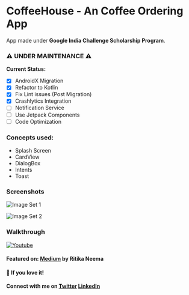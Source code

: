 # CoffeeHouse - An Coffee Ordering App
App made under **Google India Challenge Scholarship Program**.

### :warning: UNDER MAINTENANCE :warning: 
**Current Status:**
- [X] AndroidX Migration
- [X] Refactor to Kotlin
- [X] Fix Lint issues (Post Migration)
- [X] Crashlytics Integration
- [ ] Notification Service
- [ ] Use Jetpack Components
- [ ] Code Optimization

### Concepts used:

* Splash Screen
* CardView
* DialogBox
* Intents
* Toast

### Screenshots

![Image Set 1](https://3.bp.blogspot.com/-8mRJUpCGddI/W6-Lj5ovyII/AAAAAAAAkIk/0lQNYSikUKINS-EpUweqnA0XZfzOlbFAQCLcBGAs/s1600/Coffee%2BHouse-1.jpg)

![Image Set 2](https://2.bp.blogspot.com/-htVHq0VlGto/W6-LjxJtsNI/AAAAAAAAkIo/vuKilfs6vMsJkufrJ7RwntjsWY0QwBQuwCLcBGAs/s1600/Coffee%2BHouse-2.jpg)

### Walkthrough

[![Youtube](https://user-images.githubusercontent.com/36810824/47357866-a04c2600-d6e5-11e8-860b-60840d810f6e.png)](https://youtu.be/JlCDK-Xrlw8)

#### Featured on: [Medium](https://medium.com/@rneema939/another-ordinary-story-from-ordinary-to-honorable-ordinary-with-udacity-5b2f4e62d663) by Ritika Neema
#### :star2: If you love it!

#### Connect with me on [Twitter](http://twitter.com/varmahemanshu) [LinkedIn](https://www.linkedin.com/in/HemanshuVarma)
